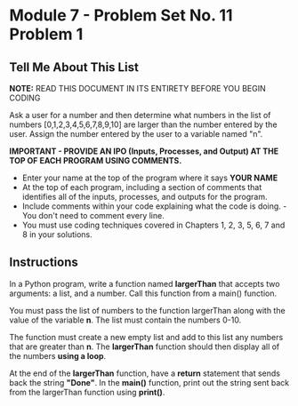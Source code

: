 # Module 7 - Problem Set No. 11 Problem 1

## Tell Me About This List

**NOTE:** READ THIS DOCUMENT IN ITS ENTIRETY BEFORE YOU BEGIN CODING

Ask a user for a number and then determine what numbers in the list of numbers [0,1,2,3,4,5,6,7,8,9,10] are larger than the number entered by the user. Assign the number entered by the user to a variable named "n".

**IMPORTANT - PROVIDE AN IPO (Inputs, Processes, and Output) AT THE TOP OF EACH PROGRAM USING COMMENTS.**

- Enter your name at the top of the program where it says **YOUR NAME**
- At the top of each program, including a section of comments that identifies all of the inputs, processes, and outputs for the program.
- Include comments within your code explaining what the code is doing. - You don't need to comment every line.
- You must use coding techniques covered in Chapters 1, 2, 3, 5, 6, 7 and 8 in your solutions.

## Instructions

In a Python program, write a function named **largerThan** that accepts two arguments: a list, and a number. Call this function from a main() function.

You must pass the list of numbers to the function largerThan along with the value of the variable **n**. The list must contain the numbers 0-10.

The function must create a new empty list and add to this list any numbers that are greater than **n**. The **largerThan** function should then display all of the numbers **using a loop**.

At the end of the **largerThan** function, have a **return** statement that sends back the string **"Done"**. In the **main()** function, print out the string sent back from the largerThan function using **print()**.
